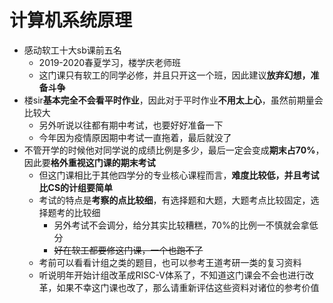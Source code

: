 # 计算机系统原理

- 感动软工十大sb课前五名
  - 2019-2020春夏学习，楼学庆老师班
  - 这门课只有软工的同学必修，并且只开这一个班，因此建议**放弃幻想，准备斗争**
- 楼sir**基本完全不会看平时作业**，因此对于平时作业**不用太上心**，虽然前期量会比较大
  - 另外听说以往都有期中考试，也要好好准备一下
  - 今年因为疫情原因期中考试一直拖着，最后就没了
- 不管开学的时候他对同学说的成绩比例是多少，最后一定会变成**期末占70%**，因此要**格外重视这门课的期末考试**
  - 但这门课相比于其他四学分的专业核心课程而言，**难度比较低，并且考试比CS的计组要简单** 
  - 考试的特点是**考察的点比较细**，有选择题和大题，大题考点比较固定，选择题考的比较细
    - 另外考试不会调分，给分其实比较糟糕，70%的比例一不慎就会拿低分
    - ~~好在软工都要修这门课，一个也跑不了~~ 
  - 考前可以看看计组之类的题目，也可以参考王道考研一类的复习资料
  - 听说明年开始计组改革成RISC-V体系了，不知道这门课会不会也进行改革，如果不幸这门课也改了，那么请重新评估这些资料对诸位的参考价值